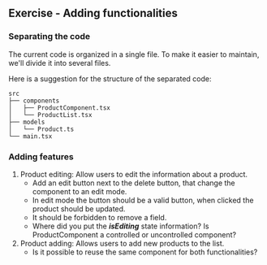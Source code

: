 ## Exercise - Adding functionalities

### Separating the code

The current code is organized in a single file. To make it easier to maintain, we'll divide it into several files.

Here is a suggestion for the structure of the separated code:
```
src
├── components
│   ├── ProductComponent.tsx
│   └── ProductList.tsx
├── models
│   └── Product.ts
└── main.tsx
```

### Adding features

1. Product editing: Allow users to edit the information about a product.
    - Add an edit button next to the delete button, that change the component to an edit mode.
    - In edit mode the button should be a valid button, when clicked the product should be updated.
    - It should be forbidden to remove a field.
    - Where did you put the ***isEditing*** state information? Is ProductComponent a controlled or uncontrolled component?
2. Product adding: Allows users to add new products to the list.
    - Is it possible to reuse the same component for both functionalities?